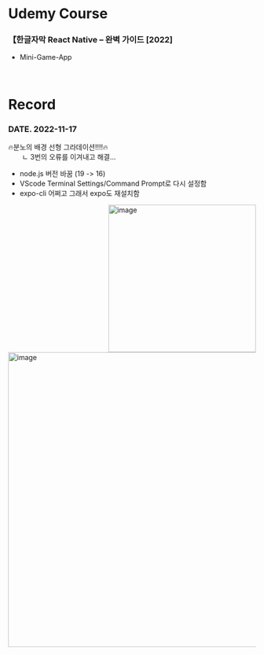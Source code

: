 # Udemy Course
### 【한글자막 React Native – 완벽 가이드 [2022]

- Mini-Game-App
<br>

# Record
### DATE. 2022-11-17
🔥분노의 배경 선형 그라데이션!!!!🔥
<br>
　　ㄴ 3번의 오류를 이겨내고 해결...
<br>
- node.js 버전 바꿈 (19 -> 16) <br>
- VScode Terminal Settings/Command Prompt로 다시 설정함 <br>
- expo-cli 어쩌고 그래서 expo도 재설치함 <br>

<img width="300" alt="image" align="right" src="https://user-images.githubusercontent.com/59243729/202198956-4fda4f3c-7190-442f-ac35-d48a01dca0d0.png">
<img width="600" alt="image" align="left" src="https://user-images.githubusercontent.com/59243729/202198177-ef648e8c-d9db-433b-90ee-89e023152d11.png">



